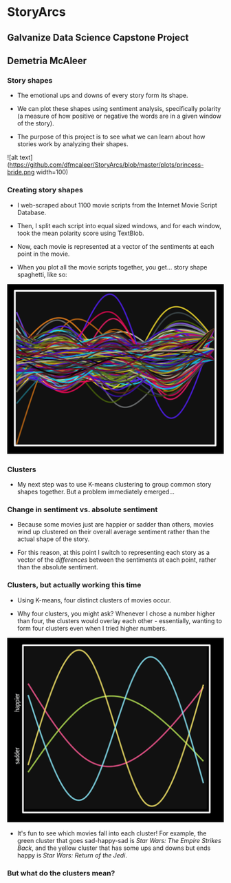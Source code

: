 # StoryArcs
## Galvanize Data Science Capstone Project
## Demetria McAleer

### Story shapes

+ The emotional ups and downs of every story form its shape.

+ We can plot these shapes using sentiment analysis, specifically polarity (a measure of how positive or negative the words are in a given window of the story).

+ The purpose of this project is to see what we can learn about how stories work by analyzing their shapes.

![alt text](https://github.com/dfmcaleer/StoryArcs/blob/master/plots/princess-bride.png width=100)

### Creating story shapes

+ I web-scraped about 1100 movie scripts from the Internet Movie Script Database.

+ Then, I split each script into equal sized windows, and for each window, took the mean polarity score using TextBlob.

+ Now, each movie is represented at a vector of the sentiments at each point in the movie.

+ When you plot all the movie scripts together, you get... story shape spaghetti, like so:

![alt text](https://github.com/dfmcaleer/StoryArcs/blob/master/plots/all-the-movies.png "Madness!")

### Clusters

+ My next step was to use K-means clustering to group common story shapes together.  But a problem immediately emerged...

### Change in sentiment vs. absolute sentiment

+ Because some movies just are happier or sadder than others, movies wind up clustered on their overall average sentiment rather than the actual shape of the story.

+ For this reason, at this point I switch to representing each story as a vector of the *differences* between the sentiments at each point, rather than the absolute sentiment.

### Clusters, but actually working this time

+ Using K-means, four distinct clusters of movies occur.

+ Why four clusters, you might ask?  Whenever I chose a number higher than four, the clusters would overlay each other - essentially, wanting to form four clusters even when I tried higher numbers.

![alt tag](https://github.com/dfmcaleer/StoryArcs/blob/master/plots/four-clusters.png)

+ It's fun to see which movies fall into each cluster!  For example, the green cluster that goes sad-happy-sad is *Star Wars: The Empire Strikes Back*, and the yellow cluster that has some ups and downs but ends happy is *Star Wars: Return of the Jedi*.

### But what do the clusters mean?
